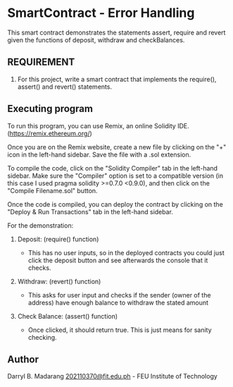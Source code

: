# SmartContract - Error Handling

This smart contract demonstrates the statements assert, require and revert given the functions of deposit, withdraw and checkBalances.

## REQUIREMENT

  1. For this project, write a smart contract that implements the require(), assert() and revert() statements.


## Executing program

To run this program, you can use Remix, an online Solidity IDE. (https://remix.ethereum.org/)

Once you are on the Remix website, create a new file by clicking on the "+" icon in the left-hand sidebar. Save the file with a .sol extension.

To compile the code, click on the "Solidity Compiler" tab in the left-hand sidebar. Make sure the "Compiler" option is set to a compatible version (in this case I used pragma solidity >=0.7.0 <0.9.0), and then click on the "Compile Filename.sol" button.

Once the code is compiled, you can deploy the contract by clicking on the "Deploy & Run Transactions" tab in the left-hand sidebar.

For the demonstration:

  1. Deposit: (require() function)
     - This has no user inputs, so in the deployed contracts you could just click the deposit button and see afterwards the console that it checks.

  2. Withdraw: (revert() function)
     - This asks for user input and checks if the sender (owner of the address) have enough balance to withdraw the stated amount

  3. Check Balance: (assert() function)
     - Once clicked, it should return true. This is just means for sanity checking.
    
## Author

Darryl B. Madarang 202110370@fit.edu.ph - FEU Institute of Technology
